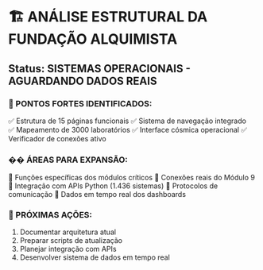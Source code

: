 # 🏗️ ANÁLISE ESTRUTURAL DA FUNDAÇÃO ALQUIMISTA
## Status: SISTEMAS OPERACIONAIS - AGUARDANDO DADOS REAIS

### 📍 PONTOS FORTES IDENTIFICADOS:
✅ Estrutura de 15 páginas funcionais
✅ Sistema de navegação integrado  
✅ Mapeamento de 3000 laboratórios
✅ Interface cósmica operacional
✅ Verificador de conexões ativo

### �� ÁREAS PARA EXPANSÃO:
🔄 Funções específicas dos módulos críticos
🔄 Conexões reais do Módulo 9
🔄 Integração com APIs Python (1.436 sistemas)
🔄 Protocolos de comunicação
🔄 Dados em tempo real dos dashboards

### 🎯 PRÓXIMAS AÇÕES:
1. Documentar arquitetura atual
2. Preparar scripts de atualização
3. Planejar integração com APIs
4. Desenvolver sistema de dados em tempo real
